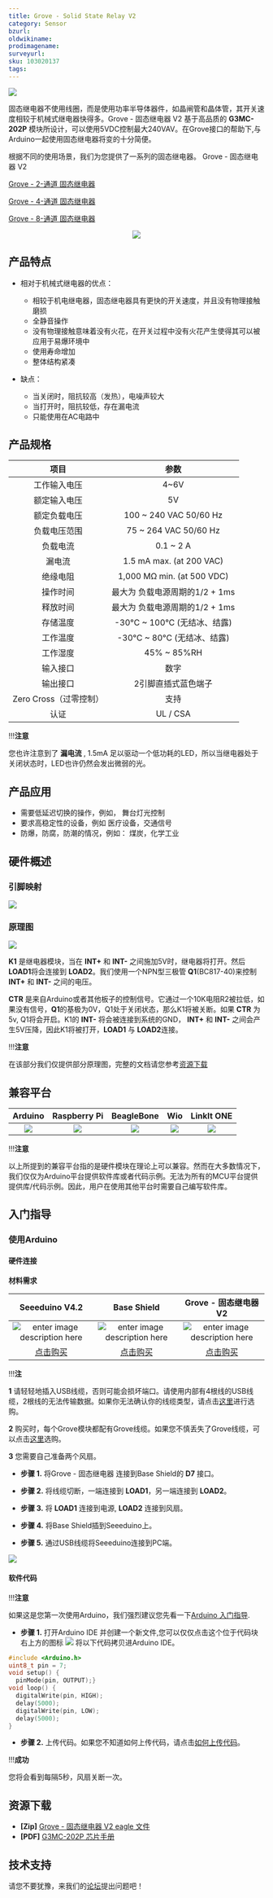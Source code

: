 ```yaml
---
title: Grove - Solid State Relay V2
category: Sensor
bzurl: 
oldwikiname: 
prodimagename:
surveyurl: 
sku: 103020137
tags:
---
```


![](https://github.com/SeeedDocument/Grove-Solid_State_Relay_V2/raw/master/img/main.jpg)

固态继电器不使用线圈，而是使用功率半导体器件，如晶闸管和晶体管，其开关速度相较于机械式继电器快得多。Grove - 固态继电器 V2 基于高品质的 **G3MC-202P** 模块所设计，可以使用5VDC控制最大240VAV。在Grove接口的帮助下,与Arduino一起使用固态继电器将变的十分简便。 


根据不同的使用场景，我们为您提供了一系列的固态继电器。
Grove - 固态继电器 V2

[Grove - 2-通道 固态继电器](http://wiki.seeedstudio.com/Grove-2-Channel_Solid_State_Relay)

[Grove - 4-通道 固态继电器](http://wiki.seeedstudio.com/Grove-4-Channel_Solid_State_Relay)

[Grove - 8-通道 固态继电器](http://wiki.seeedstudio.com/Grove-8-Channel_Solid_State_Relay)

<p style="text-align:center"><a href="https://www.seeedstudio.com/Grove-2-Channel-SPDT-Relay-p-3118.html" target="_blank"><img src="https://github.com/SeeedDocument/wiki_english/raw/master/docs/images/300px-Get_One_Now_Banner-ragular.png" /></a></p>

## 产品特点

- 相对于机械式继电器的优点：

    - 相较于机电继电器，固态继电器具有更快的开关速度，并且没有物理接触磨损
    - 全静音操作
    - 没有物理接触意味着没有火花，在开关过程中没有火花产生使得其可以被应用于易爆环境中
    - 使用寿命增加
    - 整体结构紧凑



- 缺点：

    - 当关闭时，阻抗较高（发热），电噪声较大
    - 当打开时，阻抗较低，存在漏电流
    - 只能使用在AC电路中



## 产品规格

|**项目**|**参数**|
|:----:|:----:|
|工作输入电压|4~6V|
|额定输入电压|5V|
|额定负载电压|100 ~  240 VAC 50/60 Hz|
|负载电压范围|75 ~  264 VAC 50/60 Hz||
|负载电流|0.1 ~ 2 A|
|漏电流|1.5 mA max. (at 200 VAC)|
|绝缘电阻|1,000 MΩ min. (at 500 VDC)|
|操作时间|最大为 负载电源周期的1/2 + 1ms|
|释放时间|最大为 负载电源周期的1/2 + 1ms|
|存储温度|-30°C ~ 100°C (无结冰、结露)|
|工作温度|-30°C ~  80°C (无结冰、结露)|
|工作湿度| 45% ~  85%RH|
|输入接口|数字|
|输出接口|2引脚直插式蓝色端子 |
|Zero Cross（过零控制）|支持|
|认证|UL / CSA|

!!!**注意**

您也许注意到了 **漏电流** , 1.5mA 足以驱动一个低功耗的LED，所以当继电器处于关闭状态时，LED也许仍然会发出微弱的光。

## 产品应用

- 需要低延迟切换的操作，例如， 舞台灯光控制
- 要求高稳定性的设备，例如 医疗设备，交通信号
- 防爆，防腐，防潮的情况，例如： 煤炭，化学工业


## 硬件概述

### 引脚映射

![](https://github.com/SeeedDocument/Grove-Solid_State_Relay_V2/raw/master/img/pin_map_.jpg)

### 原理图

![](https://github.com/SeeedDocument/Grove-Solid_State_Relay_V2/raw/master/img/schematic_.jpg)

**K1** 是继电器模块，当在 **INT+** 和 **INT-** 之间施加5V时，继电器将打开。然后 **LOAD1**将会连接到 **LOAD2**。我们使用一个NPN型三极管 **Q1**(BC817-40)来控制 **INT+** 和 **INT-** 之间的电压。


 **CTR** 是来自Arduino或者其他板子的控制信号。它通过一个10K电阻R2被拉低，如果没有信号，**Q1**的基极为0V，Q1处于关闭状态，那么K1将被关断。如果 **CTR** 为 5v, Q1将会开启。K1的 **INT-** 将会被连接到系统的GND， **INT+** 和 **INT-** 之间会产生5V压降，因此K1将被打开，**LOAD1** 与 **LOAD2**连接。

!!!**注意**


在该部分我们仅提供部分原理图，完整的文档请您参考[资源下载](/#resources)


## 兼容平台


| Arduino                                                                                             | Raspberry Pi                                                                                             | BeagleBone                                                                                      | Wio                                                                                               | LinkIt ONE                                                                                         |
|:-:|:-:|:-:|:-:|:-:|
| ![](https://raw.githubusercontent.com/SeeedDocument/wiki_english/master/docs/images/arduino_logo.jpg) | ![](https://raw.githubusercontent.com/SeeedDocument/wiki_english/master/docs/images/raspberry_pi_logo.jpg) | ![](https://raw.githubusercontent.com/SeeedDocument/wiki_english/master/docs/images/bbg_logo.jpg) | ![](https://raw.githubusercontent.com/SeeedDocument/wiki_english/master/docs/images/wio_logo.jpg) | ![](https://raw.githubusercontent.com/SeeedDocument/wiki_english/master/docs/images/linkit_logo.jpg)  |

!!!**注意**

以上所提到的兼容平台指的是硬件模块在理论上可以兼容。然而在大多数情况下，我们仅仅为Arduino平台提供软件库或者代码示例。无法为所有的MCU平台提供提供库/代码示例。因此，用户在使用其他平台时需要自己编写软件库。




## 入门指导


### 使用Arduino

#### 硬件连接

**材料需求**

| Seeeduino V4.2 | Base Shield| Grove - 固态继电器 V2 |
|:-:|:-:|:-:|
|![enter image description here](https://raw.githubusercontent.com/SeeedDocument/Grove_Light_Sensor/master/images/gs_1.jpg)|![enter image description here](https://raw.githubusercontent.com/SeeedDocument/Grove_Light_Sensor/master/images/gs_4.jpg)|![enter image description here](https://github.com/SeeedDocument/Grove-Solid_State_Relay_V2/raw/master/img/thumbnail.jpg)|
|<a href="http://www.seeedstudio.com/Seeeduino-V4.2-p-2517.html" target="_blank">点击购买</a>|<a href="https://www.seeedstudio.com/Base-Shield-V2-p-1378.html" target="_blank">点击购买</a>|<a href="https://www.seeedstudio.com/Grove-2-Channel-SPDT-Relay-p-3118.html" target="_blank">点击购买</a>|


!!!**注**

  **1** 请轻轻地插入USB线缆，否则可能会损坏端口。请使用内部有4根线的USB线缆，2根线的无法传输数据。如果你无法确认你的线缆类型，请点击[这里](https://www.seeedstudio.com/Micro-USB-Cable-48cm-p-1475.html)进行选购。
    
  **2**  购买时，每个Grove模块都配有Grove线缆。如果您不慎丢失了Grove线缆，可以点击[这里](https://www.seeedstudio.com/Grove-Universal-4-Pin-Buckled-20cm-Cable-%285-PCs-pack%29-p-936.html)选购。

  **3** 您需要自己准备两个风扇。


- **步骤 1.** 将Grove - 固态继电器 连接到Base Shield的 **D7** 接口。

- **步骤 2.** 将线缆切断，一端连接到 **LOAD1**，另一端连接到 **LOAD2**。

- **步骤 3.** 将 **LOAD1** 连接到电源,  **LOAD2** 连接到风扇。

- **步骤 4.** 将Base Shield插到Seeeduino上。

- **步骤 5.** 通过USB线缆将Seeeduino连接到PC端。


![](https://github.com/SeeedDocument/Grove-Solid_State_Relay_V2/raw/master/img/connect.jpg)


#### 软件代码

!!!**注意**

如果这是您第一次使用Arduino，我们强烈建议您先看一下[Arduino 入门指导](http://wiki.seeedstudio.com/Getting_Started_with_Arduino/).


- **步骤 1.** 打开Arduino IDE 并创建一个新文件,您可以仅仅点击这个位于代码块右上方的图标 ![](https://github.com/SeeedDocument/wiki_english/raw/master/docs/images/copy.jpg) 将以下代码拷贝进Arduino IDE。

```c++
#include <Arduino.h>
uint8_t pin = 7;
void setup() {
  pinMode(pin, OUTPUT);}
void loop() {
  digitalWrite(pin, HIGH);
  delay(5000);
  digitalWrite(pin, LOW);
  delay(5000);
}
```

- **步骤 2.** 上传代码。如果您不知道如何上传代码，请点击[如何上传代码](http://wiki.seeedstudio.com/Upload_Code/)。


!!!**成功**

您将会看到每隔5秒，风扇关断一次。



## 资源下载

- **[Zip]** [Grove - 固态继电器 V2 eagle 文件](https://github.com/SeeedDocument/Grove-Solid_State_Relay_V2/raw/master/res/Grove-Solid_State_Relay_V2_Eagle.zip)
- **[PDF]** [G3MC-202P 芯片手册](https://github.com/SeeedDocument/Grove-Solid_State_Relay_V2/raw/master/res/G3MC202p.pdf)


## 技术支持
请您不要犹豫，来我们的[论坛](https://forum.seeedstudio.com/)提出问题吧！